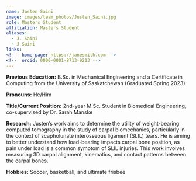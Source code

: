 ```yaml
---
name: Justen Saini
image: images/team_photos/Justen_Saini.jpg
role: Masters Student
affiliation: Masters Student
aliases:
  - J. Saini
  - J Saini
links:
<!--  home-page: https://janesmith.com -->
<!--  orcid: 0000-0001-8713-9213 -->
---
```

**Previous Education:** B.Sc. in Mechanical Engineering and a Certificate in Computing from the University of Saskatchewan (Graduated Spring 2023)  

**Pronouns:** He/Him  

**Title/Current Position:** 2nd-year M.Sc. Student in Biomedical Engineering, co-supervised by Dr. Sarah Manske  

**Research:** Justen’s work aims to determine the utility of weight-bearing computed tomography in the study of carpal biomechanics, particularly in the context of scapholunate interosseous ligament (SLIL) tears. He is aiming to better understand how load-bearing impacts carpal bone position, as pain under load is a common symptom of SLIL injuries. This work involves measuring 3D carpal alignment, kinematics, and contact patterns between the carpal bones.  

**Hobbies:** Soccer, basketball, and ultimate frisbee
